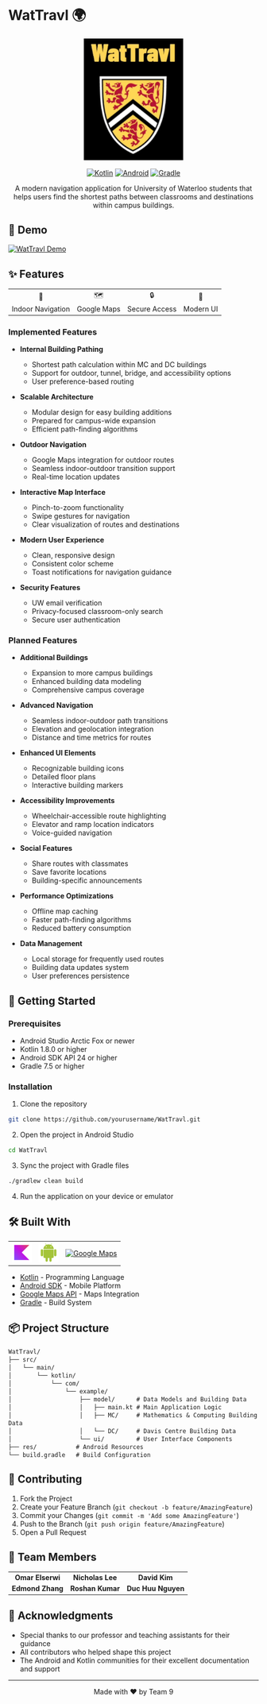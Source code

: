 # WatTravl 🌍

<div align="center">
  <img src="Logo.JPG" alt="WatTravl Logo" width="200"/>
  
  [![Kotlin](https://img.shields.io/badge/Kotlin-1.8.0-purple.svg)](https://kotlinlang.org/)
  [![Android](https://img.shields.io/badge/Android-API%2024-green.svg)](https://developer.android.com/)
  [![Gradle](https://img.shields.io/badge/Gradle-7.5-blue.svg)](https://gradle.org/)
  
  A modern navigation application for University of Waterloo students that helps users find the shortest paths between classrooms and destinations within campus buildings.
</div>

## 📱 Demo

[![WatTravl Demo](https://img.youtube.com/vi/rKdbXoNlu4o/maxresdefault.jpg)](https://www.youtube.com/watch?v=rKdbXoNlu4o)

## ✨ Features

<div align="center">
  <table>
    <tr>
      <td align="center">🏢</td>
      <td align="center">🗺️</td>
      <td align="center">🔒</td>
      <td align="center">🎨</td>
    </tr>
    <tr>
      <td align="center">Indoor Navigation</td>
      <td align="center">Google Maps</td>
      <td align="center">Secure Access</td>
      <td align="center">Modern UI</td>
    </tr>
  </table>
</div>

### Implemented Features

- **Internal Building Pathing**
  - Shortest path calculation within MC and DC buildings
  - Support for outdoor, tunnel, bridge, and accessibility options
  - User preference-based routing

- **Scalable Architecture**
  - Modular design for easy building additions
  - Prepared for campus-wide expansion
  - Efficient path-finding algorithms

- **Outdoor Navigation**
  - Google Maps integration for outdoor routes
  - Seamless indoor-outdoor transition support
  - Real-time location updates

- **Interactive Map Interface**
  - Pinch-to-zoom functionality
  - Swipe gestures for navigation
  - Clear visualization of routes and destinations

- **Modern User Experience**
  - Clean, responsive design
  - Consistent color scheme
  - Toast notifications for navigation guidance

- **Security Features**
  - UW email verification
  - Privacy-focused classroom-only search
  - Secure user authentication

### Planned Features

- **Additional Buildings**
  - Expansion to more campus buildings
  - Enhanced building data modeling
  - Comprehensive campus coverage

- **Advanced Navigation**
  - Seamless indoor-outdoor path transitions
  - Elevation and geolocation integration
  - Distance and time metrics for routes

- **Enhanced UI Elements**
  - Recognizable building icons
  - Detailed floor plans
  - Interactive building markers

- **Accessibility Improvements**
  - Wheelchair-accessible route highlighting
  - Elevator and ramp location indicators
  - Voice-guided navigation

- **Social Features**
  - Share routes with classmates
  - Save favorite locations
  - Building-specific announcements

- **Performance Optimizations**
  - Offline map caching
  - Faster path-finding algorithms
  - Reduced battery consumption

- **Data Management**
  - Local storage for frequently used routes
  - Building data updates system
  - User preferences persistence

## 🚀 Getting Started

### Prerequisites

- Android Studio Arctic Fox or newer
- Kotlin 1.8.0 or higher
- Android SDK API 24 or higher
- Gradle 7.5 or higher

### Installation

1. Clone the repository
```bash
git clone https://github.com/yourusername/WatTravl.git
```

2. Open the project in Android Studio
```bash
cd WatTravl
```

3. Sync the project with Gradle files
```bash
./gradlew clean build
```

4. Run the application on your device or emulator

## 🛠️ Built With

<div align="center">
  <table>
    <tr>
      <td align="center">
        <a href="https://kotlinlang.org/">
          <img src="https://raw.githubusercontent.com/devicons/devicon/master/icons/kotlin/kotlin-original.svg" alt="Kotlin" width="40" height="40"/>
        </a>
      </td>
      <td align="center">
        <a href="https://developer.android.com">
          <img src="https://raw.githubusercontent.com/devicons/devicon/master/icons/android/android-original.svg" alt="Android" width="40" height="40"/>
        </a>
      </td>
      <td align="center">
        <a href="https://developers.google.com/maps">
          <img src="https://www.vectorlogo.zone/logos/google_maps/google_maps-icon.svg" alt="Google Maps" width="40" height="40"/>
        </a>
      </td>
    </tr>
  </table>
</div>

- [Kotlin](https://kotlinlang.org/) - Programming Language
- [Android SDK](https://developer.android.com) - Mobile Platform
- [Google Maps API](https://developers.google.com/maps) - Maps Integration
- [Gradle](https://gradle.org/) - Build System

## 📦 Project Structure

```
WatTravl/
├── src/
│   └── main/
│       └── kotlin/
│           └── com/
│               └── example/
│                   ├── model/      # Data Models and Building Data
│                   │   ├── main.kt # Main Application Logic
│                   │   ├── MC/     # Mathematics & Computing Building Data
│                   │   └── DC/     # Davis Centre Building Data
│                   └── ui/         # User Interface Components
├── res/           # Android Resources
└── build.gradle   # Build Configuration
```

## 🤝 Contributing

1. Fork the Project
2. Create your Feature Branch (`git checkout -b feature/AmazingFeature`)
3. Commit your Changes (`git commit -m 'Add some AmazingFeature'`)
4. Push to the Branch (`git push origin feature/AmazingFeature`)
5. Open a Pull Request

## 👥 Team Members

<div align="center">
  <table>
    <tr>
      <td align="center">
        <strong>Omar Elserwi</strong>
      </td>
      <td align="center">
        <strong>Nicholas Lee</strong>
      </td>
      <td align="center">
        <strong>David Kim</strong>
      </td>
    </tr>
    <tr>
      <td align="center">
        <strong>Edmond Zhang</strong>
      </td>
      <td align="center">
        <strong>Roshan Kumar</strong>
      </td>
      <td align="center">
        <strong>Duc Huu Nguyen</strong>
      </td>
    </tr>
  </table>
</div>

## 🙏 Acknowledgments

- Special thanks to our professor and teaching assistants for their guidance
- All contributors who helped shape this project
- The Android and Kotlin communities for their excellent documentation and support

---

<div align="center">
  Made with ❤️ by Team 9
</div>